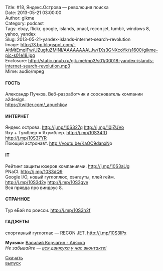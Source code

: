 Title: #18, Яндекс.Острова — революция поиска  
Date: 2013-05-21 03:00:00  
Author: gikme  
Category: podcast  
Tags: ebay, flickr, google, islands, pnacl, recon jet, tumblr, windows 8, yahoo, yandex  
Slug: 2013-05-21-yandex-islands-internet-search-revolution  
Image: http://3.bp.blogspot.com/-AitMtEmqlFw/UZugfuZMlNI/AAAAAAAALJw/1Xs3GNXcoYk/s1600/gikme-pic-s01e18.jpg  
Enclosure: http://static.qnub.ru/gik.me/mp3/s01/00018-yandex-islands-internet-search-revolution.mp3  
Mime: audio/mpeg

#### ГОСТЬ

Александр Пучков. Веб-разработчик и сооснователь компании a2design.  
<https://twitter.com/_apuchkov>

#### ИНТЕРНЕТ

Яндекс острова. <http://j.mp/10S327q> <http://j.mp/10jZUVo>  
Яху + Тумблер = Яхумблер. <http://j.mp/10S34fD>  
<http://j.mp/10S37YR>  
Поющий астронавт. <http://youtu.be/KaOC9danxN>o

#### IT

Рейтинг защиты юзеров компаниями. <http://j.mp/10S3aUg>  
PNaCl. <http://j.mp/10S3dQ9>  
Google I/O, новый гуглоплюс, хэнгауты, плей гейм.  
<http://j.mp/10S3d2y> <http://j.mp/10S3gve>  
Вся прявда про виндоус 8.

#### СТРАННОЕ

Тур еБэй по роисси. <http://j.mp/10S3h2f>

#### ГАДЖЕТЫ

спортивный гуглоглас — RECON JET. <http://j.mp/10S3lPx>

**Музыка:** [Василий Корчагин - Аляска](http://vk.com/bacc3)  
*Не забывайте — [вся движуха у нас вконтакте!](http://vk.com/gikme)*

[Скачать  
выпуск](http://static.qnub.ru/gik.me/mp3/s01/00018-yandex-islands-internet-search-revolution.mp3)

